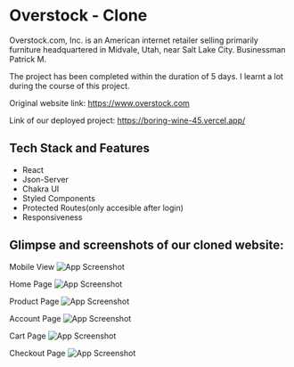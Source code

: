 
# Overstock - Clone

Overstock.com, Inc. is an American internet retailer selling primarily furniture headquartered in Midvale, Utah, near Salt Lake City. Businessman Patrick M. 

The project has been completed within the duration of 5 days. I learnt a lot during the course of this project.

Original website link: https://www.overstock.com

Link of our deployed project: https://boring-wine-45.vercel.app/
## Tech Stack and Features

- React
- Json-Server
- Chakra UI
- Styled Components
- Protected Routes(only accesible after login)
- Responsiveness


## Glimpse and screenshots of our cloned website:

Mobile View
![App Screenshot](https://i.ibb.co/sC0r9fR/Screenshot-2022-12-20-13-26-53-738-com-android-chrome.jpg)

Home Page
![App Screenshot](https://i.ibb.co/xqxHXtr/Home.png)

Product Page
![App Screenshot](https://i.ibb.co/1rLZBSC/Product.png)

Account Page
![App Screenshot](https://i.ibb.co/zF9tmW2/acc.png)

Cart Page
![App Screenshot](https://i.ibb.co/LrnShrJ/cart.png)

Checkout Page
![App Screenshot](https://i.ibb.co/g90BYPn/checkout.png)